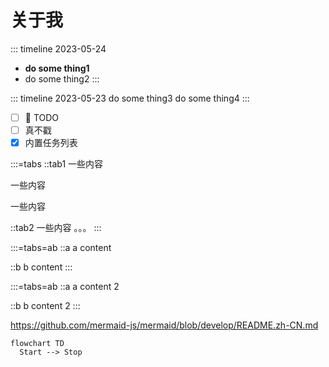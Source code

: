 
# 关于我

::: timeline 2023-05-24
- **do some thing1**
- do some thing2
:::

::: timeline 2023-05-23
do some thing3
do some thing4
:::

* [ ] 🥔 TODO
* [ ] 真不戳
* [x] 内置任务列表

:::=tabs
::tab1
一些内容

一些内容

一些内容

::tab2
一些内容 。。。
:::

:::=tabs=ab
::a
a content

::b
b content
:::

:::=tabs=ab
::a
a content 2

::b
b content 2
:::


https://github.com/mermaid-js/mermaid/blob/develop/README.zh-CN.md


```mermaid
flowchart TD
  Start --> Stop
```
